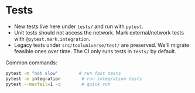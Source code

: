 # Tests

- New tests live here under `tests/` and run with `pytest`.
- Unit tests should not access the network. Mark external/network tests with `@pytest.mark.integration`.
- Legacy tests under `src/tooluniverse/test/` are preserved. We'll migrate feasible ones over time. The CI only runs tests in `tests/` by default.

Common commands:

```bash
pytest -m "not slow"        # run fast tests
pytest -m integration        # run integration tests
pytest --maxfail=1 -q        # quick run
```


